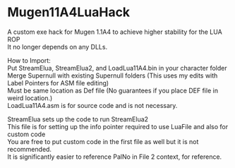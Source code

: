 # Mugen11A4LuaHack

A custom exe hack for Mugen 1.1A4 to achieve higher stability for the LUA ROP  
It no longer depends on any DLLs.  

How to Import:  
Put StreamElua, StreamElua2, and LoadLua11A4.bin in your character folder  
Merge Supernull with existing Supernull folders (This uses my edits with Label Pointers for ASM file editing)  
Must be same location as Def file (No guarantees if you place DEF file in weird location.)  
LoadLua11A4.asm is for source code and is not necessary.  

StreamElua sets up the code to run StreamElua2  
This file is for setting up the info pointer required to use LuaFile and also for custom code  
You are free to put custom code in the first file as well but it is not recommended.  
It is significantly easier to reference PalNo in File 2 context, for reference.  
